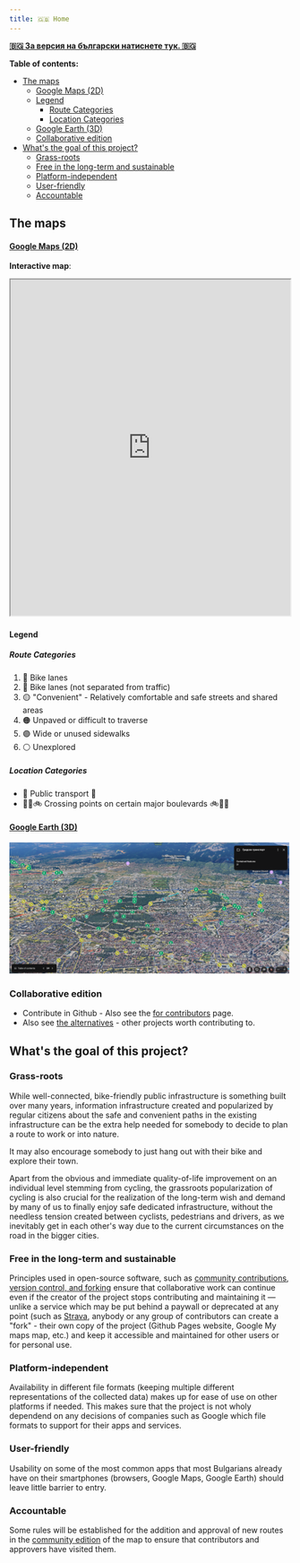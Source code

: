 ```yaml
---
title: 🇬🇧 Home
---
```


[**🇧🇬 За версия на български натиснете тук. 🇧🇬**](/velosofize/bg/index.html)

**Table of contents:**

- [The maps](#the-maps)
    - [Google Maps (2D)](#google-maps-2d)
    - [Legend](#legend)
      - [Route Categories](#route-categories)
      - [Location Categories](#location-categories)
    - [Google Earth (3D)](#google-earth-3d)
  - [Collaborative edition](#collaborative-edition)
- [What's the goal of this project?](#whats-the-goal-of-this-project)
  - [Grass-roots](#grass-roots)
  - [Free in the long-term and sustainable](#free-in-the-long-term-and-sustainable)
  - [Platform-independent](#platform-independent)
  - [User-friendly](#user-friendly)
  - [Accountable](#accountable)

## The maps

#### [Google Maps (2D)](https://www.google.com/maps/d/u/0/edit?mid=13Ke06MOSLTuBBbr2ITKNV7kLhs_v2Qc&usp=sharing)

**Interactive map**:
<iframe src="https://www.google.com/maps/d/u/0/embed?mid=13Ke06MOSLTuBBbr2ITKNV7kLhs_v2Qc&ehbc=2E312F" width="500" height="600"></iframe>

#### Legend 

##### Route Categories

1. 🔵 Bike lanes
1. 🔵 Bike lanes (not separated from traffic)
1. 🟡 "Convenient" - Relatively comfortable and safe streets and shared areas
1. 🟠 Unpaved or difficult to traverse
1. 🟣 Wide or unused sidewalks
1. ⚪ Unexplored

##### Location Categories

- 🚉 Public transport 🚉
- 🚶‍♂️🚲 Crossing points on certain major boulevards 🚲🚶‍♂️

#### [Google Earth (3D)](https://earth.google.com/web/@42.68536362,23.34252187,551.21893103a,13559.28278408d,35y,-0h,0t,0r/data=CgRCAggBMigKJgokCiAxM0tlMDZNT1NMVHVCQmJyMklUS05WN2tMaHNfdjJRYyACOgMKATBCAggASggI3rfSkgMQAQ)

<img src="../attachments/earth_view.png" alt="Alt Text" width="500">

### Collaborative edition

* Contribute in Github - Also see the [for contributors](for_contributors/Readme.md) page.
* Also see [the alternatives](https://github.com/velosofist/velosofize/tree/main/for_contributors) - other projects worth contributing to.

## What's the goal of this project?

### Grass-roots

While well-connected, bike-friendly public infrastructure is something built over many years, information infrastructure created and popularized by regular citizens about the safe and convenient paths in the existing infrastructure can be the extra help needed for somebody to decide to plan a route to work or into nature.

It may also encourage somebody to just hang out with their bike and explore their town.

Apart from the obvious and immediate quality-of-life improvement on an individual level stemming from cycling, the grassroots popularization of cycling is also crucial for the realization of the long-term wish and demand by many of us to finally enjoy safe dedicated infrastructure, without the needless tension created between cyclists, pedestrians and drivers, as we inevitably get in each other's way due to the current circumstances on the road in the bigger cities.

### Free in the long-term and sustainable

Principles used in open-source software, such as [community contributions, version control, and forking](https://www.geeksforgeeks.org/introduction-to-open-source-and-its-benefits/) ensure that collaborative work can continue even if the creator of the project stops contributing and maintaining it — unlike a service which may be put behind a paywall or deprecated at any point (such as [Strava](/en/index.md#Strava), anybody or any group of contributors can create a "fork" - their own copy of the project (Github Pages website, Google My maps map, etc.) and keep it accessible and maintained for other users or for personal use.

### Platform-independent

Availability in different file formats (keeping multiple different representations of the collected data) makes up for ease of use on other platforms if needed. This makes sure that the project is not wholy dependend on any decisions of companies such as Google which file formats to support for their apps and services.

### User-friendly

Usability on some of the most common apps that most Bulgarians already have on their smartphones (browsers, Google Maps, Google Earth) should leave little barrier to entry.

### Accountable

Some rules will be established for the addition and approval of new routes in the [community edition](#collaborative-edition) of the map to ensure that contributors and approvers have visited them.
